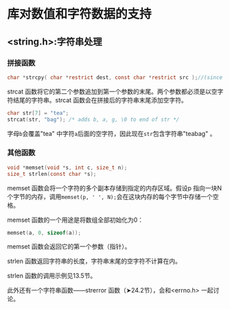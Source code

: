 # 库对数值和字符数据的支持

## <string.h>:字符串处理

### 拼接函数

```c
char *strcpy( char *restrict dest, const char *restrict src );//(since C99)
```

strcat 函数将它的第二个参数追加到第一个参数的末尾。两个参数都必须是以空字符结尾的字符串。strcat 函数会在拼接后的字符串末尾添加空字符。

```c
char str[7] = "tea";
strcat(str, "bag"); /* adds b, a, g, \0 to end of str */
```

字母`b`会覆盖"tea" 中字符`a`后面的空字符，因此现在`str`包含字符串"teabag" 。

### 其他函数

```c
void *memset(void *s, int c, size_t n);
size_t strlen(const char *s);
```

memset 函数会将一个字符的多个副本存储到指定的内存区域。假设p 指向一块N 个字节的内存，调用`memset(p, ' ', N);`会在这块内存的每个字节中存储一个空格。

memset 函数的一个用途是将数组全部初始化为0：

```c
memset(a, 0, sizeof(a));
```

memset 函数会返回它的第一个参数（指针）。

strlen 函数返回字符串的长度，字符串末尾的空字符不计算在内。

strlen 函数的调用示例见13.5节。

此外还有一个字符串函数——strerror 函数（➤24.2节），会和<errno.h> 一起讨论。